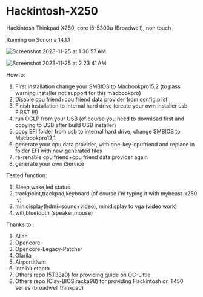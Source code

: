 # Hackintosh-X250
Hackintosh Thinkpad X250, core i5-5300u (Broadwell), non touch

Running on Sonoma 14.1.1

![Screenshot 2023-11-25 at 1 30 57 AM](https://github.com/nhd0/Hackintosh-X250/assets/87226235/52e6b8b7-3f64-43aa-99e0-9dae012ad98d)

![Screenshot 2023-11-25 at 2 23 41 AM](https://github.com/nhd0/Hackintosh-X250/assets/87226235/602de0a5-70d4-4cde-a074-4046497d0245)

HowTo:
1. First installation change your SMBIOS to Macbookpro15,2 (to pass warning installer not support for this macbookpro)
2. Disable cpu friend+cpu friend data provider from config.plist
3. Finish installation to internal hard drive (create your own installer usb FIRST !!!)
4. run OCLP from your USB (of course you need to download first and copying to USB after build USB installer)
5. copy EFI folder from usb to internal hard drive, change SMBIOS to Macbookpro12,1
6. generate your cpu data provider, with one-key-cpufriend and replace in folder EFI with new generated files
7. re-renable cpu friend+cpu friend data provider again
8. generate your own iService

Tested function:
1. Sleep,wake,led status
2. trackpoint,trackpad,keyboard (of course i'm typing it with mybeast-x250 :v)
3. minidisplay(hdmi=sound+video), minidisplay to vga (video work)
4. wifi,bluetooth (speaker,mouse)

Thanks to :
1. Allah
2. Opencore
3. Opencore-Legacy-Patcher
4. Olarila
5. Airportitlwm
6. Intelbluetooth
7. Others repo (5T33z0) for providing guide on OC-Little
8. Others repo (Clay-BIOS,racka98) for providing Hackintosh on T450 series (broadwell thinkpad)

